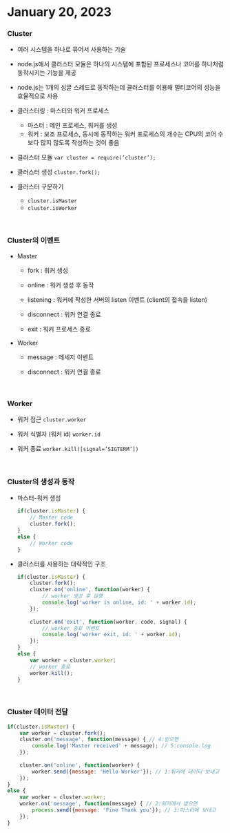 # January 20, 2023

### **Cluster**

- 여러 시스템을 하나로 묶어서 사용하는 기술

- node.js에서 클러스터 모듈은 하나의 시스템에 포함된 프로세스나 코어를 하나처럼 동작시키는 기능을 제공
- node.js는 1개의 싱글 스레드로 동작하는데 클러스터를 이용해 멀티코어의 성능을 효율적으로 사용
- 클러스터링 : 마스터와 워커 프로세스
    - 마스터 : 메인 프로세스, 워커를 생성
    - 워커 : 보조 프로세스, 동시에 동작하는 워커 프로세스의 개수는 CPU의 코어 수보다 많지 않도록 작성하는 것이 좋음
- 클러스터 모듈 `var cluster = require(’cluster’);`
- 클러스터 생성 `cluster.fork();`
- 클러스터 구분하기
    - `cluster.isMaster`
    - `cluster.isWorker`
    
<br>

### **Cluster의 이벤트**

- Master
    - fork : 워커 생성

    - online : 워커 생성 후 동작
    - listening : 워커에 작성한 서버의 listen 이벤트 (client의 접속을 listen)
    - disconnect : 워커 연결 종료
    - exit : 워커 프로세스 종료
- Worker
    - message : 메세지 이벤트

    - disconnect : 워커 연결 종료
    
<br>

### **Worker**

- 워커 접근 `cluster.worker`

- 워커 식별자 (워커 id) `worker.id`
- 워커 종료 `worker.kill([signal=’SIGTERM’])`

<br>

### **Cluster의 생성과 동작**

- 마스터-워커 생성
    
    ```jsx
    if(cluster.isMaster) {
    	// Master code
    	cluster.fork();
    }
    else {
    	// Worker code
    }
    ```
    

- 클러스터를 사용하는 대략적인 구조
    
    ```jsx
    if(cluster.isMaster) {
    	cluster.fork();
    	cluster.on('online', function(worker) {
    		// worker 생성 후 실행
    		console.log('worker is online, id: ' + worker.id);
    	});
    	
    	cluster.on('exit', function(worker, code, signal) {
    		// worker 종료 이벤트
    		console.log('worker exit, id: ' + worker.id);
    	});
    }
    else {
    	var worker = cluster.worker;
    	// worker 종료
    	worker.kill();
    }
    ```
    
<br>

### **Cluster 데이터 전달**

```jsx
if(cluster.isMaster) {
	var worker = cluster.fork();
	cluster.on('message', function(message) { // 4:받으면
		console.log('Master received' + message); // 5:console.log
	});
	
	cluster.on('online', function(worker) {
		worker.send({message: 'Hello Worker'}); // 1:워커에 데이터 보내고
	});
}
else {
	var worker = cluster.worker;
	worker.on('message', function(message) { // 2:워커에서 받으면
		process.send({message: 'Fine Thank you'}); // 3:마스터에 보내고
	});
}
```